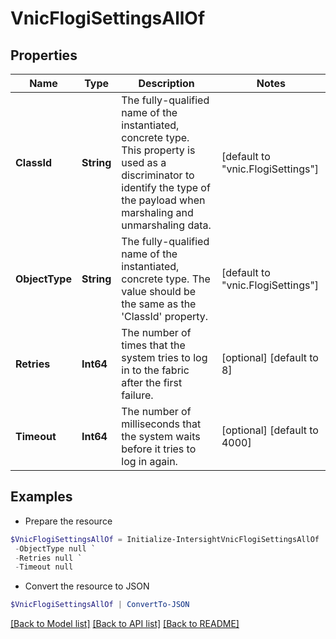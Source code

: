 # VnicFlogiSettingsAllOf
## Properties

Name | Type | Description | Notes
------------ | ------------- | ------------- | -------------
**ClassId** | **String** | The fully-qualified name of the instantiated, concrete type. This property is used as a discriminator to identify the type of the payload when marshaling and unmarshaling data. | [default to "vnic.FlogiSettings"]
**ObjectType** | **String** | The fully-qualified name of the instantiated, concrete type. The value should be the same as the &#39;ClassId&#39; property. | [default to "vnic.FlogiSettings"]
**Retries** | **Int64** | The number of times that the system tries to log in to the fabric after the first failure. | [optional] [default to 8]
**Timeout** | **Int64** | The number of milliseconds that the system waits before it tries to log in again. | [optional] [default to 4000]

## Examples

- Prepare the resource
```powershell
$VnicFlogiSettingsAllOf = Initialize-IntersightVnicFlogiSettingsAllOf  -ClassId null `
 -ObjectType null `
 -Retries null `
 -Timeout null
```

- Convert the resource to JSON
```powershell
$VnicFlogiSettingsAllOf | ConvertTo-JSON
```

[[Back to Model list]](../README.md#documentation-for-models) [[Back to API list]](../README.md#documentation-for-api-endpoints) [[Back to README]](../README.md)

